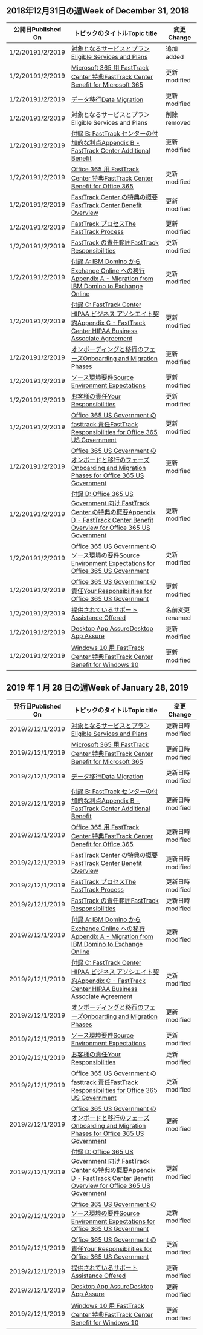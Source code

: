 <!-- This file is generated automatically each week. Changes made to this file will be overwritten.-->




## <a name="week-of-december-31-2018"></a><span data-ttu-id="0b20f-101">2018年12月31日の週</span><span class="sxs-lookup"><span data-stu-id="0b20f-101">Week of December 31, 2018</span></span>


| <span data-ttu-id="0b20f-102">公開日</span><span class="sxs-lookup"><span data-stu-id="0b20f-102">Published On</span></span> |<span data-ttu-id="0b20f-103">トピックのタイトル</span><span class="sxs-lookup"><span data-stu-id="0b20f-103">Topic title</span></span> | <span data-ttu-id="0b20f-104">変更</span><span class="sxs-lookup"><span data-stu-id="0b20f-104">Change</span></span> |
|------|------------|--------|
| <span data-ttu-id="0b20f-105">1/2/2019</span><span class="sxs-lookup"><span data-stu-id="0b20f-105">1/2/2019</span></span> | [<span data-ttu-id="0b20f-106">対象となるサービスとプラン</span><span class="sxs-lookup"><span data-stu-id="0b20f-106">Eligible Services and Plans</span></span>](/FastTrack/m365-eligible-services-and-plans) | <span data-ttu-id="0b20f-107">追加</span><span class="sxs-lookup"><span data-stu-id="0b20f-107">added</span></span> |
| <span data-ttu-id="0b20f-108">1/2/2019</span><span class="sxs-lookup"><span data-stu-id="0b20f-108">1/2/2019</span></span> | [<span data-ttu-id="0b20f-109">Microsoft 365 用 FastTrack Center 特典</span><span class="sxs-lookup"><span data-stu-id="0b20f-109">FastTrack Center Benefit for Microsoft 365</span></span>](/FastTrack/m365-fasttrack-benefit-overview) | <span data-ttu-id="0b20f-110">更新</span><span class="sxs-lookup"><span data-stu-id="0b20f-110">modified</span></span> |
| <span data-ttu-id="0b20f-111">1/2/2019</span><span class="sxs-lookup"><span data-stu-id="0b20f-111">1/2/2019</span></span> | [<span data-ttu-id="0b20f-112">データ移行</span><span class="sxs-lookup"><span data-stu-id="0b20f-112">Data Migration</span></span>](/FastTrack/o365-data-migration) | <span data-ttu-id="0b20f-113">更新</span><span class="sxs-lookup"><span data-stu-id="0b20f-113">modified</span></span> |
| <span data-ttu-id="0b20f-114">1/2/2019</span><span class="sxs-lookup"><span data-stu-id="0b20f-114">1/2/2019</span></span> | <span data-ttu-id="0b20f-115">対象となるサービスとプラン</span><span class="sxs-lookup"><span data-stu-id="0b20f-115">Eligible Services and Plans</span></span> | <span data-ttu-id="0b20f-116">削除</span><span class="sxs-lookup"><span data-stu-id="0b20f-116">removed</span></span> |
| <span data-ttu-id="0b20f-117">1/2/2019</span><span class="sxs-lookup"><span data-stu-id="0b20f-117">1/2/2019</span></span> | [<span data-ttu-id="0b20f-118">付録 B: FastTrack センターの付加的な利点</span><span class="sxs-lookup"><span data-stu-id="0b20f-118">Appendix B - FastTrack Center Additional Benefit</span></span>](/FastTrack/o365-fasttrack-additional-benefits) | <span data-ttu-id="0b20f-119">更新</span><span class="sxs-lookup"><span data-stu-id="0b20f-119">modified</span></span> |
| <span data-ttu-id="0b20f-120">1/2/2019</span><span class="sxs-lookup"><span data-stu-id="0b20f-120">1/2/2019</span></span> | [<span data-ttu-id="0b20f-121">Office 365 用 FastTrack Center 特典</span><span class="sxs-lookup"><span data-stu-id="0b20f-121">FastTrack Center Benefit for Office 365</span></span>](/FastTrack/o365-fasttrack-benefit-for-office-365) | <span data-ttu-id="0b20f-122">更新</span><span class="sxs-lookup"><span data-stu-id="0b20f-122">modified</span></span> |
| <span data-ttu-id="0b20f-123">1/2/2019</span><span class="sxs-lookup"><span data-stu-id="0b20f-123">1/2/2019</span></span> | [<span data-ttu-id="0b20f-124">FastTrack Center の特典の概要</span><span class="sxs-lookup"><span data-stu-id="0b20f-124">FastTrack Center Benefit Overview</span></span>](/FastTrack/o365-fasttrack-benefit-overview) | <span data-ttu-id="0b20f-125">更新</span><span class="sxs-lookup"><span data-stu-id="0b20f-125">modified</span></span> |
| <span data-ttu-id="0b20f-126">1/2/2019</span><span class="sxs-lookup"><span data-stu-id="0b20f-126">1/2/2019</span></span> | [<span data-ttu-id="0b20f-127">FastTrack プロセス</span><span class="sxs-lookup"><span data-stu-id="0b20f-127">The FastTrack Process</span></span>](/FastTrack/o365-fasttrack-process) | <span data-ttu-id="0b20f-128">更新</span><span class="sxs-lookup"><span data-stu-id="0b20f-128">modified</span></span> |
| <span data-ttu-id="0b20f-129">1/2/2019</span><span class="sxs-lookup"><span data-stu-id="0b20f-129">1/2/2019</span></span> | [<span data-ttu-id="0b20f-130">FastTrack の責任範囲</span><span class="sxs-lookup"><span data-stu-id="0b20f-130">FastTrack Responsibilities</span></span>](/FastTrack/o365-fasttrack-responsibilities) | <span data-ttu-id="0b20f-131">更新</span><span class="sxs-lookup"><span data-stu-id="0b20f-131">modified</span></span> |
| <span data-ttu-id="0b20f-132">1/2/2019</span><span class="sxs-lookup"><span data-stu-id="0b20f-132">1/2/2019</span></span> | [<span data-ttu-id="0b20f-133">付録 A: IBM Domino から Exchange Online への移行</span><span class="sxs-lookup"><span data-stu-id="0b20f-133">Appendix A - Migration from IBM Domino to Exchange Online</span></span>](/FastTrack/o365-from-ibm-domino-to-exchange-online) | <span data-ttu-id="0b20f-134">更新</span><span class="sxs-lookup"><span data-stu-id="0b20f-134">modified</span></span> |
| <span data-ttu-id="0b20f-135">1/2/2019</span><span class="sxs-lookup"><span data-stu-id="0b20f-135">1/2/2019</span></span> | [<span data-ttu-id="0b20f-136">付録 C: FastTrack Center HIPAA ビジネス アソシエイト契約</span><span class="sxs-lookup"><span data-stu-id="0b20f-136">Appendix C - FastTrack Center HIPAA Business Associate Agreement</span></span>](/FastTrack/o365-hipaa-business-associate-agreement) | <span data-ttu-id="0b20f-137">更新</span><span class="sxs-lookup"><span data-stu-id="0b20f-137">modified</span></span> |
| <span data-ttu-id="0b20f-138">1/2/2019</span><span class="sxs-lookup"><span data-stu-id="0b20f-138">1/2/2019</span></span> | [<span data-ttu-id="0b20f-139">オンボーディングと移行のフェーズ</span><span class="sxs-lookup"><span data-stu-id="0b20f-139">Onboarding and Migration Phases</span></span>](/FastTrack/o365-onboarding-and-migration) | <span data-ttu-id="0b20f-140">更新</span><span class="sxs-lookup"><span data-stu-id="0b20f-140">modified</span></span> |
| <span data-ttu-id="0b20f-141">1/2/2019</span><span class="sxs-lookup"><span data-stu-id="0b20f-141">1/2/2019</span></span> | [<span data-ttu-id="0b20f-142">ソース環境要件</span><span class="sxs-lookup"><span data-stu-id="0b20f-142">Source Environment Expectations</span></span>](/FastTrack/o365-source-environment-expectations) | <span data-ttu-id="0b20f-143">更新</span><span class="sxs-lookup"><span data-stu-id="0b20f-143">modified</span></span> |
| <span data-ttu-id="0b20f-144">1/2/2019</span><span class="sxs-lookup"><span data-stu-id="0b20f-144">1/2/2019</span></span> | [<span data-ttu-id="0b20f-145">お客様の責任</span><span class="sxs-lookup"><span data-stu-id="0b20f-145">Your Responsibilities</span></span>](/FastTrack/o365-your-responsibilities) | <span data-ttu-id="0b20f-146">更新</span><span class="sxs-lookup"><span data-stu-id="0b20f-146">modified</span></span> |
| <span data-ttu-id="0b20f-147">1/2/2019</span><span class="sxs-lookup"><span data-stu-id="0b20f-147">1/2/2019</span></span> | [<span data-ttu-id="0b20f-148">Office 365 US Government の fasttrack 責任</span><span class="sxs-lookup"><span data-stu-id="0b20f-148">FastTrack Responsibilities for Office 365 US Government</span></span>](/FastTrack/us-gov-appendix-fasttrack-responsibilities) | <span data-ttu-id="0b20f-149">更新</span><span class="sxs-lookup"><span data-stu-id="0b20f-149">modified</span></span> |
| <span data-ttu-id="0b20f-150">1/2/2019</span><span class="sxs-lookup"><span data-stu-id="0b20f-150">1/2/2019</span></span> | [<span data-ttu-id="0b20f-151">Office 365 US Government のオンボードと移行のフェーズ</span><span class="sxs-lookup"><span data-stu-id="0b20f-151">Onboarding and Migration Phases for Office 365 US Government</span></span>](/FastTrack/us-gov-appendix-onboarding-and-migration) | <span data-ttu-id="0b20f-152">更新</span><span class="sxs-lookup"><span data-stu-id="0b20f-152">modified</span></span> |
| <span data-ttu-id="0b20f-153">1/2/2019</span><span class="sxs-lookup"><span data-stu-id="0b20f-153">1/2/2019</span></span> | [<span data-ttu-id="0b20f-154">付録 D: Office 365 US Government 向け FastTrack Center の特典の概要</span><span class="sxs-lookup"><span data-stu-id="0b20f-154">Appendix D - FastTrack Center Benefit Overview for Office 365 US Government</span></span>](/FastTrack/us-gov-appendix-overview) | <span data-ttu-id="0b20f-155">更新</span><span class="sxs-lookup"><span data-stu-id="0b20f-155">modified</span></span> |
| <span data-ttu-id="0b20f-156">1/2/2019</span><span class="sxs-lookup"><span data-stu-id="0b20f-156">1/2/2019</span></span> | [<span data-ttu-id="0b20f-157">Office 365 US Government のソース環境の要件</span><span class="sxs-lookup"><span data-stu-id="0b20f-157">Source Environment Expectations for Office 365 US Government</span></span>](/FastTrack/us-gov-appendix-source-environment-expectations) | <span data-ttu-id="0b20f-158">更新</span><span class="sxs-lookup"><span data-stu-id="0b20f-158">modified</span></span> |
| <span data-ttu-id="0b20f-159">1/2/2019</span><span class="sxs-lookup"><span data-stu-id="0b20f-159">1/2/2019</span></span> | [<span data-ttu-id="0b20f-160">Office 365 US Government の責任</span><span class="sxs-lookup"><span data-stu-id="0b20f-160">Your Responsibilities for Office 365 US Government</span></span>](/FastTrack/us-gov-appendix-your-responsibilities) | <span data-ttu-id="0b20f-161">更新</span><span class="sxs-lookup"><span data-stu-id="0b20f-161">modified</span></span> |
| <span data-ttu-id="0b20f-162">1/2/2019</span><span class="sxs-lookup"><span data-stu-id="0b20f-162">1/2/2019</span></span> | [<span data-ttu-id="0b20f-163">提供されているサポート</span><span class="sxs-lookup"><span data-stu-id="0b20f-163">Assistance Offered</span></span>](/FastTrack/win-10-daa-assistance-offered) | <span data-ttu-id="0b20f-164">名前変更</span><span class="sxs-lookup"><span data-stu-id="0b20f-164">renamed</span></span> |
| <span data-ttu-id="0b20f-165">1/2/2019</span><span class="sxs-lookup"><span data-stu-id="0b20f-165">1/2/2019</span></span> | [<span data-ttu-id="0b20f-166">Desktop App Assure</span><span class="sxs-lookup"><span data-stu-id="0b20f-166">Desktop App Assure</span></span>](/FastTrack/win-10-desktop-app-assure) | <span data-ttu-id="0b20f-167">更新</span><span class="sxs-lookup"><span data-stu-id="0b20f-167">modified</span></span> |
| <span data-ttu-id="0b20f-168">1/2/2019</span><span class="sxs-lookup"><span data-stu-id="0b20f-168">1/2/2019</span></span> | [<span data-ttu-id="0b20f-169">Windows 10 用 FastTrack Center 特典</span><span class="sxs-lookup"><span data-stu-id="0b20f-169">FastTrack Center Benefit for Windows 10</span></span>](/FastTrack/win-10-fasttrack-benefit-for-windows-10) | <span data-ttu-id="0b20f-170">更新</span><span class="sxs-lookup"><span data-stu-id="0b20f-170">modified</span></span> |


## <a name="week-of-january-28-2019"></a><span data-ttu-id="0b20f-171">2019 年 1 月 28 日の週</span><span class="sxs-lookup"><span data-stu-id="0b20f-171">Week of January 28, 2019</span></span>


| <span data-ttu-id="0b20f-172">発行日</span><span class="sxs-lookup"><span data-stu-id="0b20f-172">Published On</span></span> |<span data-ttu-id="0b20f-173">トピックのタイトル</span><span class="sxs-lookup"><span data-stu-id="0b20f-173">Topic title</span></span> | <span data-ttu-id="0b20f-174">変更</span><span class="sxs-lookup"><span data-stu-id="0b20f-174">Change</span></span> |
|------|------------|--------|
| <span data-ttu-id="0b20f-175">2019/2/1</span><span class="sxs-lookup"><span data-stu-id="0b20f-175">2/1/2019</span></span> | [<span data-ttu-id="0b20f-176">対象となるサービスとプラン</span><span class="sxs-lookup"><span data-stu-id="0b20f-176">Eligible Services and Plans</span></span>](/FastTrack/m365-eligible-services-and-plans) | <span data-ttu-id="0b20f-177">更新日時</span><span class="sxs-lookup"><span data-stu-id="0b20f-177">modified</span></span> |
| <span data-ttu-id="0b20f-178">2019/2/1</span><span class="sxs-lookup"><span data-stu-id="0b20f-178">2/1/2019</span></span> | [<span data-ttu-id="0b20f-179">Microsoft 365 用 FastTrack Center 特典</span><span class="sxs-lookup"><span data-stu-id="0b20f-179">FastTrack Center Benefit for Microsoft 365</span></span>](/FastTrack/m365-fasttrack-benefit-overview) | <span data-ttu-id="0b20f-180">更新日時</span><span class="sxs-lookup"><span data-stu-id="0b20f-180">modified</span></span> |
| <span data-ttu-id="0b20f-181">2019/2/1</span><span class="sxs-lookup"><span data-stu-id="0b20f-181">2/1/2019</span></span> | [<span data-ttu-id="0b20f-182">データ移行</span><span class="sxs-lookup"><span data-stu-id="0b20f-182">Data Migration</span></span>](/FastTrack/o365-data-migration) | <span data-ttu-id="0b20f-183">更新日時</span><span class="sxs-lookup"><span data-stu-id="0b20f-183">modified</span></span> |
| <span data-ttu-id="0b20f-184">2019/2/1</span><span class="sxs-lookup"><span data-stu-id="0b20f-184">2/1/2019</span></span> | [<span data-ttu-id="0b20f-185">付録 B: FastTrack センターの付加的な利点</span><span class="sxs-lookup"><span data-stu-id="0b20f-185">Appendix B - FastTrack Center Additional Benefit</span></span>](/FastTrack/o365-fasttrack-additional-benefits) | <span data-ttu-id="0b20f-186">更新日時</span><span class="sxs-lookup"><span data-stu-id="0b20f-186">modified</span></span> |
| <span data-ttu-id="0b20f-187">2019/2/1</span><span class="sxs-lookup"><span data-stu-id="0b20f-187">2/1/2019</span></span> | [<span data-ttu-id="0b20f-188">Office 365 用 FastTrack Center 特典</span><span class="sxs-lookup"><span data-stu-id="0b20f-188">FastTrack Center Benefit for Office 365</span></span>](/FastTrack/o365-fasttrack-benefit-for-office-365) | <span data-ttu-id="0b20f-189">更新日時</span><span class="sxs-lookup"><span data-stu-id="0b20f-189">modified</span></span> |
| <span data-ttu-id="0b20f-190">2019/2/1</span><span class="sxs-lookup"><span data-stu-id="0b20f-190">2/1/2019</span></span> | [<span data-ttu-id="0b20f-191">FastTrack Center の特典の概要</span><span class="sxs-lookup"><span data-stu-id="0b20f-191">FastTrack Center Benefit Overview</span></span>](/FastTrack/o365-fasttrack-benefit-overview) | <span data-ttu-id="0b20f-192">更新日時</span><span class="sxs-lookup"><span data-stu-id="0b20f-192">modified</span></span> |
| <span data-ttu-id="0b20f-193">2019/2/1</span><span class="sxs-lookup"><span data-stu-id="0b20f-193">2/1/2019</span></span> | [<span data-ttu-id="0b20f-194">FastTrack プロセス</span><span class="sxs-lookup"><span data-stu-id="0b20f-194">The FastTrack Process</span></span>](/FastTrack/o365-fasttrack-process) | <span data-ttu-id="0b20f-195">更新日時</span><span class="sxs-lookup"><span data-stu-id="0b20f-195">modified</span></span> |
| <span data-ttu-id="0b20f-196">2019/2/1</span><span class="sxs-lookup"><span data-stu-id="0b20f-196">2/1/2019</span></span> | [<span data-ttu-id="0b20f-197">FastTrack の責任範囲</span><span class="sxs-lookup"><span data-stu-id="0b20f-197">FastTrack Responsibilities</span></span>](/FastTrack/o365-fasttrack-responsibilities) | <span data-ttu-id="0b20f-198">更新日時</span><span class="sxs-lookup"><span data-stu-id="0b20f-198">modified</span></span> |
| <span data-ttu-id="0b20f-199">2019/2/1</span><span class="sxs-lookup"><span data-stu-id="0b20f-199">2/1/2019</span></span> | [<span data-ttu-id="0b20f-200">付録 A: IBM Domino から Exchange Online への移行</span><span class="sxs-lookup"><span data-stu-id="0b20f-200">Appendix A - Migration from IBM Domino to Exchange Online</span></span>](/FastTrack/o365-from-ibm-domino-to-exchange-online) | <span data-ttu-id="0b20f-201">更新</span><span class="sxs-lookup"><span data-stu-id="0b20f-201">modified</span></span> |
| <span data-ttu-id="0b20f-202">2019/2/1</span><span class="sxs-lookup"><span data-stu-id="0b20f-202">2/1/2019</span></span> | [<span data-ttu-id="0b20f-203">付録 C: FastTrack Center HIPAA ビジネス アソシエイト契約</span><span class="sxs-lookup"><span data-stu-id="0b20f-203">Appendix C - FastTrack Center HIPAA Business Associate Agreement</span></span>](/FastTrack/o365-hipaa-business-associate-agreement) | <span data-ttu-id="0b20f-204">更新</span><span class="sxs-lookup"><span data-stu-id="0b20f-204">modified</span></span> |
| <span data-ttu-id="0b20f-205">2019/2/1</span><span class="sxs-lookup"><span data-stu-id="0b20f-205">2/1/2019</span></span> | [<span data-ttu-id="0b20f-206">オンボーディングと移行のフェーズ</span><span class="sxs-lookup"><span data-stu-id="0b20f-206">Onboarding and Migration Phases</span></span>](/FastTrack/o365-onboarding-and-migration) | <span data-ttu-id="0b20f-207">更新</span><span class="sxs-lookup"><span data-stu-id="0b20f-207">modified</span></span> |
| <span data-ttu-id="0b20f-208">2019/2/1</span><span class="sxs-lookup"><span data-stu-id="0b20f-208">2/1/2019</span></span> | [<span data-ttu-id="0b20f-209">ソース環境要件</span><span class="sxs-lookup"><span data-stu-id="0b20f-209">Source Environment Expectations</span></span>](/FastTrack/o365-source-environment-expectations) | <span data-ttu-id="0b20f-210">更新</span><span class="sxs-lookup"><span data-stu-id="0b20f-210">modified</span></span> |
| <span data-ttu-id="0b20f-211">2019/2/1</span><span class="sxs-lookup"><span data-stu-id="0b20f-211">2/1/2019</span></span> | [<span data-ttu-id="0b20f-212">お客様の責任</span><span class="sxs-lookup"><span data-stu-id="0b20f-212">Your Responsibilities</span></span>](/FastTrack/o365-your-responsibilities) | <span data-ttu-id="0b20f-213">更新</span><span class="sxs-lookup"><span data-stu-id="0b20f-213">modified</span></span> |
| <span data-ttu-id="0b20f-214">2019/2/1</span><span class="sxs-lookup"><span data-stu-id="0b20f-214">2/1/2019</span></span> | [<span data-ttu-id="0b20f-215">Office 365 US Government の fasttrack 責任</span><span class="sxs-lookup"><span data-stu-id="0b20f-215">FastTrack Responsibilities for Office 365 US Government</span></span>](/FastTrack/us-gov-appendix-fasttrack-responsibilities) | <span data-ttu-id="0b20f-216">更新</span><span class="sxs-lookup"><span data-stu-id="0b20f-216">modified</span></span> |
| <span data-ttu-id="0b20f-217">2019/2/1</span><span class="sxs-lookup"><span data-stu-id="0b20f-217">2/1/2019</span></span> | [<span data-ttu-id="0b20f-218">Office 365 US Government のオンボードと移行のフェーズ</span><span class="sxs-lookup"><span data-stu-id="0b20f-218">Onboarding and Migration Phases for Office 365 US Government</span></span>](/FastTrack/us-gov-appendix-onboarding-and-migration) | <span data-ttu-id="0b20f-219">更新</span><span class="sxs-lookup"><span data-stu-id="0b20f-219">modified</span></span> |
| <span data-ttu-id="0b20f-220">2019/2/1</span><span class="sxs-lookup"><span data-stu-id="0b20f-220">2/1/2019</span></span> | [<span data-ttu-id="0b20f-221">付録 D: Office 365 US Government 向け FastTrack Center の特典の概要</span><span class="sxs-lookup"><span data-stu-id="0b20f-221">Appendix D - FastTrack Center Benefit Overview for Office 365 US Government</span></span>](/FastTrack/us-gov-appendix-overview) | <span data-ttu-id="0b20f-222">更新</span><span class="sxs-lookup"><span data-stu-id="0b20f-222">modified</span></span> |
| <span data-ttu-id="0b20f-223">2019/2/1</span><span class="sxs-lookup"><span data-stu-id="0b20f-223">2/1/2019</span></span> | [<span data-ttu-id="0b20f-224">Office 365 US Government のソース環境の要件</span><span class="sxs-lookup"><span data-stu-id="0b20f-224">Source Environment Expectations for Office 365 US Government</span></span>](/FastTrack/us-gov-appendix-source-environment-expectations) | <span data-ttu-id="0b20f-225">更新</span><span class="sxs-lookup"><span data-stu-id="0b20f-225">modified</span></span> |
| <span data-ttu-id="0b20f-226">2019/2/1</span><span class="sxs-lookup"><span data-stu-id="0b20f-226">2/1/2019</span></span> | [<span data-ttu-id="0b20f-227">Office 365 US Government の責任</span><span class="sxs-lookup"><span data-stu-id="0b20f-227">Your Responsibilities for Office 365 US Government</span></span>](/FastTrack/us-gov-appendix-your-responsibilities) | <span data-ttu-id="0b20f-228">更新</span><span class="sxs-lookup"><span data-stu-id="0b20f-228">modified</span></span> |
| <span data-ttu-id="0b20f-229">2019/2/1</span><span class="sxs-lookup"><span data-stu-id="0b20f-229">2/1/2019</span></span> | [<span data-ttu-id="0b20f-230">提供されているサポート</span><span class="sxs-lookup"><span data-stu-id="0b20f-230">Assistance Offered</span></span>](/FastTrack/win-10-daa-assistance-offered) | <span data-ttu-id="0b20f-231">更新</span><span class="sxs-lookup"><span data-stu-id="0b20f-231">modified</span></span> |
| <span data-ttu-id="0b20f-232">2019/2/1</span><span class="sxs-lookup"><span data-stu-id="0b20f-232">2/1/2019</span></span> | [<span data-ttu-id="0b20f-233">Desktop App Assure</span><span class="sxs-lookup"><span data-stu-id="0b20f-233">Desktop App Assure</span></span>](/FastTrack/win-10-desktop-app-assure) | <span data-ttu-id="0b20f-234">更新</span><span class="sxs-lookup"><span data-stu-id="0b20f-234">modified</span></span> |
| <span data-ttu-id="0b20f-235">2019/2/1</span><span class="sxs-lookup"><span data-stu-id="0b20f-235">2/1/2019</span></span> | [<span data-ttu-id="0b20f-236">Windows 10 用 FastTrack Center 特典</span><span class="sxs-lookup"><span data-stu-id="0b20f-236">FastTrack Center Benefit for Windows 10</span></span>](/FastTrack/win-10-fasttrack-benefit-for-windows-10) | <span data-ttu-id="0b20f-237">更新</span><span class="sxs-lookup"><span data-stu-id="0b20f-237">modified</span></span> |
